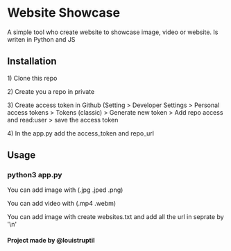 <h1>Website Showcase</h1>

<p>A simple tool who create website to showcase image, video or website. Is writen in Python and JS</p>

<h2>Installation</h2>

<p>1) Clone this repo</p>
<p>2) Create you a repo in private</p>
<p>3) Create access token in Github (Setting > Developer Settings > Personal access tokens > Tokens (classic) > Generate new token > Add repo access and read:user > save the access token</p>
<p>4) In the app.py add the access_token and repo_url</p>

<h2>Usage</h2>

<h3>python3 app.py</h3>
<p>You can add image with (.jpg .jped .png)</p>
<p>You can add video with (.mp4 .webm)</p>
<P>You can add image with create websites.txt and add all the url in seprate by '\n'</P>

<h4>Project made by @louistruptil</h4>
